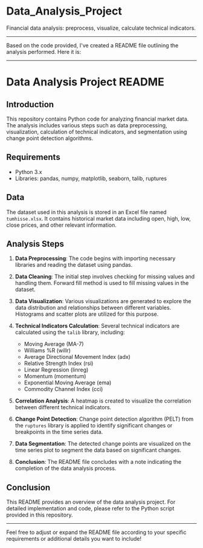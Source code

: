 # Data_Analysis_Project
Financial data analysis: preprocess, visualize, calculate technical indicators.

----
Based on the code provided, I've created a README file outlining the analysis performed. Here it is:

---

# Data Analysis Project README

## Introduction
This repository contains Python code for analyzing financial market data. The analysis includes various steps such as data preprocessing, visualization, calculation of technical indicators, and segmentation using change point detection algorithms.

## Requirements
- Python 3.x
- Libraries: pandas, numpy, matplotlib, seaborn, talib, ruptures

## Data
The dataset used in this analysis is stored in an Excel file named `tumhisse.xlsx`. It contains historical market data including open, high, low, close prices, and other relevant information.

## Analysis Steps

1. **Data Preprocessing**: The code begins with importing necessary libraries and reading the dataset using pandas.

2. **Data Cleaning**: The initial step involves checking for missing values and handling them. Forward fill method is used to fill missing values in the dataset.

3. **Data Visualization**: Various visualizations are generated to explore the data distribution and relationships between different variables. Histograms and scatter plots are utilized for this purpose.

4. **Technical Indicators Calculation**: Several technical indicators are calculated using the `talib` library, including:
   - Moving Average (MA-7)
   - Williams %R (willr)
   - Average Directional Movement Index (adx)
   - Relative Strength Index (rsi)
   - Linear Regression (linreg)
   - Momentum (momentum)
   - Exponential Moving Average (ema)
   - Commodity Channel Index (cci)

5. **Correlation Analysis**: A heatmap is created to visualize the correlation between different technical indicators.

6. **Change Point Detection**: Change point detection algorithm (PELT) from the `ruptures` library is applied to identify significant changes or breakpoints in the time series data.

7. **Data Segmentation**: The detected change points are visualized on the time series plot to segment the data based on significant changes.

8. **Conclusion**: The README file concludes with a note indicating the completion of the data analysis process.

## Conclusion
This README provides an overview of the data analysis project. For detailed implementation and code, please refer to the Python script provided in this repository.

---

Feel free to adjust or expand the README file according to your specific requirements or additional details you want to include!
